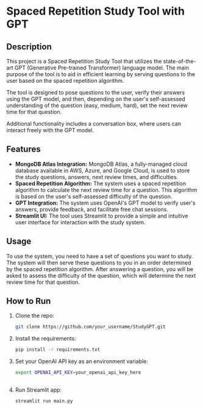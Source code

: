 # Spaced Repetition Study Tool with GPT

## Description

This project is a Spaced Repetition Study Tool that utilizes the state-of-the-art GPT (Generative Pre-trained Transformer) language model. The main purpose of the tool is to aid in efficient learning by serving questions to the user based on the spaced repetition algorithm.

The tool is designed to pose questions to the user, verify their answers using the GPT model, and then, depending on the user's self-assessed understanding of the question (easy, medium, hard), set the next review time for that question.

Additional functionality includes a conversation box, where users can interact freely with the GPT model.

## Features

- **MongoDB Atlas Integration:** MongoDB Atlas, a fully-managed cloud database available in AWS, Azure, and Google Cloud, is used to store the study questions, answers, next review times, and difficulties.
- **Spaced Repetition Algorithm:** The system uses a spaced repetition algorithm to calculate the next review time for a question. This algorithm is based on the user's self-assessed difficulty of the question.
- **GPT Integration:** The system uses OpenAI's GPT model to verify user's answers, provide feedback, and facilitate free chat sessions.
- **Streamlit UI:** The tool uses Streamlit to provide a simple and intuitive user interface for interaction with the study system.

## Usage

To use the system, you need to have a set of questions you want to study. The system will then serve these questions to you in an order determined by the spaced repetition algorithm. After answering a question, you will be asked to assess the difficulty of the question, which will determine the next review time for that question.

## How to Run

1. Clone the repo:
   ```bash
   git clone https://github.com/your_username/StudyGPT.git

2. Install the requirements:
   ```bash
   pip install -r requirements.txt

3. Set your OpenAI API key as an environment variable:
   ```bash
   export OPENAI_API_KEY=your_openai_api_key_here
    
4. Run Streamlit app:
   ```bash
   streamlit run main.py



